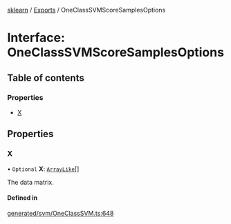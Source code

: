 [sklearn](../readme.md) / [Exports](../modules.md) / OneClassSVMScoreSamplesOptions

# Interface: OneClassSVMScoreSamplesOptions

## Table of contents

### Properties

- [X](OneClassSVMScoreSamplesOptions.md#x)

## Properties

### X

• `Optional` **X**: [`ArrayLike`](../modules.md#arraylike)[]

The data matrix.

#### Defined in

[generated/svm/OneClassSVM.ts:648](https://github.com/transitive-bullshit/scikit-learn-ts/blob/367336a/packages/sklearn/src/generated/svm/OneClassSVM.ts#L648)
